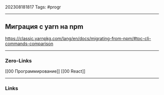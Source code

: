 202308181817
Tags: #progr 

---
## Миграция с yarn на npm 

https://classic.yarnpkg.com/lang/en/docs/migrating-from-npm/#toc-cli-commands-comparison
 

---
### Zero-Links
[[00 Программирование]]
[[00 React]]

---
### Links

